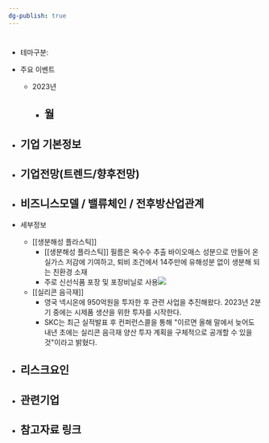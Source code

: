 ```yaml
---
dg-publish: true
---
```

#


- 테마구분:




- 주요 이벤트
	- 2023년
		- 월
			- 




- 기업 기본정보
	- 





 - 기업전망(트렌드/향후전망)
	- 





- 비즈니스모델 / 밸류체인 / 전후방산업관계
	- 





- 세부정보
	- [[생분해성 플라스틱]]
		- [[생분해성 플라스틱]] 필름은 옥수수 추출 바이오매스 성분으로 만들어 온실가스 저감에 기여하고, 퇴비 조건에서 14주만에 유해성분 없이 생분해 되는 친환경 소재
		- 주로 신선식품 포장 및 포장비닐로 사용![](https://i.imgur.com/i6J8x8V.png)
	- [[실리콘 음극재]]
		- 영국 넥시온에 950억원을 투자한 후 관련 사업을 추진해왔다. 2023년 2분기 중에는 시제품 생산을 위한 투자를 시작한다. 
		- SKC는 최근 실적발표 후 컨퍼런스콜을 통해 "이르면 올해 말에서 늦어도 내년 초에는 실리콘 음극재 양산 투자 계획을 구체적으로 공개할 수 있을 것"이라고 밝혔다.






- 리스크요인
	- 





- 관련기업
	- 




- 참고자료 링크
	- 